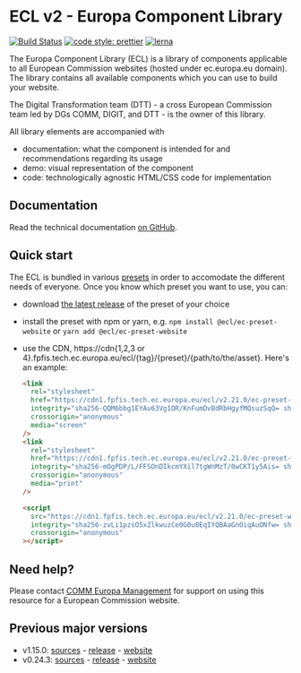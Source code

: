 # ECL v2 - Europa Component Library

[![Build Status](https://drone.fpfis.eu/api/badges/ec-europa/europa-component-library/status.svg)](https://drone.fpfis.eu/ec-europa/europa-component-library)
[![code style: prettier](https://img.shields.io/badge/code_style-prettier-ff69b4.svg?style=flat-square)](https://github.com/prettier/prettier)
[![lerna](https://img.shields.io/badge/maintained%20with-lerna-cc00ff.svg)](https://lernajs.io/)

The Europa Component Library (ECL) is a library of components applicable to all European Commission websites (hosted under ec.europa.eu domain). The library contains all available components which you can use to build your website.

The Digital Transformation team (DTT) - a cross European Commission team led by DGs COMM, DIGIT, and DTT - is the owner of this library.

All library elements are accompanied with

- documentation: what the component is intended for and recommendations regarding its usage
- demo: visual representation of the component
- code: technologically agnostic HTML/CSS code for implementation

## Documentation

Read the technical documentation [on GitHub](docs/README.md).

## Quick start

The ECL is bundled in various [presets](docs/06-presets.md) in order to accomodate the different needs of everyone. Once you know which preset you want to use, you can:

- download [the latest release](https://github.com/ec-europa/europa-component-library/releases/latest) of the preset of your choice
- install the preset with npm or yarn, e.g. `npm install @ecl/ec-preset-website` or `yarn add @ecl/ec-preset-website`
- use the CDN, https://cdn{1,2,3 or 4}.fpfis.tech.ec.europa.eu/ecl/{tag}/{preset}/{path/to/the/asset}. Here's an example:

  ```html
  <link
    rel="stylesheet"
    href="https://cdn1.fpfis.tech.ec.europa.eu/ecl/v2.21.0/ec-preset-website/styles/ecl-ec-preset-website.css"
    integrity="sha256-QQM6bbg1EYAu63Vg1OR/KnFumDvBdRbHgyfMQsuzSqQ= sha384-8BHpQCUf9+UhuyFHkEQNzWTrPBuTzbYo+UnrnC7jWbDdmQbUaTegLjPGfaiUQkxY sha512-x+Te3spakRNOlkkCE6Nj7MFHPygGjZuBQauPR4DqYD1jELOO6A7MPbj35NRZXRsjm7zO/v2qPIphXW3Kg7c9nQ=="
    crossorigin="anonymous"
    media="screen"
  />
  <link
    rel="stylesheet"
    href="https://cdn1.fpfis.tech.ec.europa.eu/ecl/v2.21.0/ec-preset-website/styles/ecl-ec-preset-website-print.css"
    integrity="sha256-mOgPDP/L/FFSOnDIkcmYXil7tgWnMzT/0wCKT1y5Ais= sha384-2tSUTs3khvGZoBzwSCGLey3NaS3uCUwS69J9BV8ubD6k0XdmF86Jqleby8tlllsB sha512-BXTNw6pAABpCidpPwd/ubWLfwzfEOAd+szy5Kjlbegb8wfahVhOMpWv1VbA1jSQiM3jFrJlhNATJavrN5Ntw9w=="
    crossorigin="anonymous"
    media="print"
  />
  ```

  ```html
  <script
    src="https://cdn1.fpfis.tech.ec.europa.eu/ecl/v2.21.0/ec-preset-website/scripts/ecl-ec-preset-website.js"
    integrity="sha256-zvLi1pzsO5xZlkwuzCe0G0u0EqIYQBAaGnOiqAuONfw= sha384-DL8cisoubU9b+4WpO9G0VGJDQ41J+vjA5eAfFLh2uasjFS9Cq7dc787dtCt0NQx1 sha512-0yTwf6D0KE++ozVRZqEBxdfN55fWb7bK26uaoG7JkMEUX5F5WMiewNK8m/yt2hoB0hBPQqXvOxILonsX575HxA=="
    crossorigin="anonymous"
  ></script>
  ```

## Need help?

Please contact [COMM Europa Management](mailto:Europamanagement@ec.europa.eu) for support on using this resource for a European Commission website.

## Previous major versions

- v1.15.0: [sources](https://github.com/ec-europa/europa-component-library/tree/v1) - [release](https://github.com/ec-europa/europa-component-library/releases/tag/v1.15.0) - [website](https://ec.europa.eu/component-library/v1.15.0/)
- v0.24.3: [sources](https://github.com/ec-europa/europa-component-library/tree/v0) - [release](https://github.com/ec-europa/europa-component-library/releases/tag/v0.24.3) - [website](https://ec.europa.eu/component-library/v0.24.3/)

